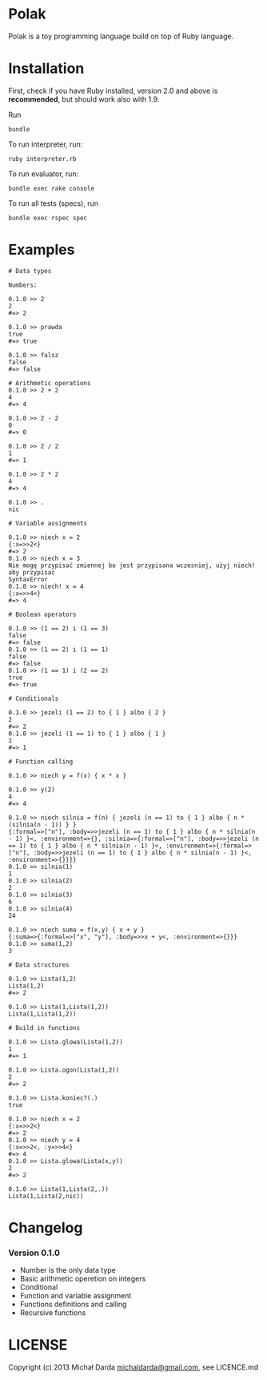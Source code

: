 # Polak

Polak is a toy programming language build on top of Ruby language.

# Installation

First, check if you have Ruby installed, version 2.0 and above is **recommended**, but should work also with 1.9.

Run

    bundle

To run interpreter, run:

    ruby interpreter.rb

To run evaluator, run:

    bundle exec rake console

To run all tests (specs), run

    bundle exec rspec spec

# Examples

    # Data types

    Numbers:

    0.1.0 >> 2
    2
    #=> 2

    0.1.0 >> prawda
    true
    #=> true

    0.1.0 >> falsz
    false
    #=> false

    # Arithmetic operations
    0.1.0 >> 2 + 2
    4
    #=> 4

    0.1.0 >> 2 - 2
    0
    #=> 0

    0.1.0 >> 2 / 2
    1
    #=> 1

    0.1.0 >> 2 * 2
    4
    #=> 4

    0.1.0 >> .
    nic

    # Variable assignments

    0.1.0 >> niech x = 2
    {:x=>>2<}
    #=> 2
    0.1.0 >> niech x = 3
    Nie mogę przypisać zmiennej bo jest przypisana wczesniej, użyj niech! aby przypisać
    SyntaxError
    0.1.0 >> niech! x = 4
    {:x=>>4<}
    #=> 4

    # Boolean operators

    0.1.0 >> (1 == 2) i (1 == 3)
    false
    #=> false
    0.1.0 >> (1 == 2) i (1 == 1)
    false
    #=> false
    0.1.0 >> (1 == 1) i (2 == 2)
    true
    #=> true

    # Conditionals

    0.1.0 >> jezeli (1 == 2) to { 1 } albo { 2 }
    2
    #=> 2
    0.1.0 >> jezeli (1 == 1) to { 1 } albo { 1 }
    1
    #=> 1

    # Function calling

    0.1.0 >> niech y = f(x) { x * x }

    0.1.0 >> y(2)
    4
    #=> 4

    0.1.0 >> niech silnia = f(n) { jezeli (n == 1) to { 1 } albo { n * (silnia(n - 1)) } }
    {:formal=>["n"], :body=>>jezeli (n == 1) to { 1 } albo { n * silnia(n - 1) }<, :environment=>{}, :silnia=>{:formal=>["n"], :body=>>jezeli (n == 1) to { 1 } albo { n * silnia(n - 1) }<, :environment=>{:formal=>["n"], :body=>>jezeli (n == 1) to { 1 } albo { n * silnia(n - 1) }<, :environment=>{}}}}
    0.1.0 >> silnia(1)
    1
    0.1.0 >> silnia(2)
    2
    0.1.0 >> silnia(3)
    6
    0.1.0 >> silnia(4)
    24

    0.1.0 >> niech suma = f(x,y) { x + y }
    {:suma=>{:formal=>["x", "y"], :body=>>x + y<, :environment=>{}}}
    0.1.0 >> suma(1,2)
    3

    # Data structures

    0.1.0 >> Lista(1,2)
    Lista(1,2)
    #=> 2

    0.1.0 >> Lista(1,Lista(1,2))
    Lista(1,Lista(1,2))

    # Build in functions

    0.1.0 >> Lista.glowa(Lista(1,2))
    1
    #=> 1

    0.1.0 >> Lista.ogon(Lista(1,2))
    2
    #=> 2

    0.1.0 >> Lista.koniec?(.)
    true

    0.1.0 >> niech x = 2
    {:x=>>2<}
    #=> 2
    0.1.0 >> niech y = 4
    {:x=>>2<, :y=>>4<}
    #=> 4
    0.1.0 >> Lista.glowa(Lista(x,y))
    2
    #=> 2

    0.1.0 >> Lista(1,Lista(2,.))
    Lista(1,Lista(2,nic))

# Changelog

### Version 0.1.0

- Number is the only data type
- Basic arithmetic operetion on integers
- Conditional
- Function and variable assignment
- Functions definitions and calling
- Recursive functions

# LICENSE

Copyright (c) 2013 Michał Darda <michaldarda@gmail.com>, see LICENCE.md

